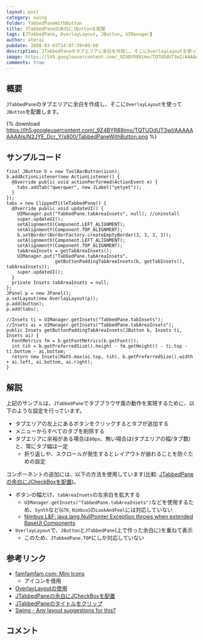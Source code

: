 ```yaml
---
layout: post
category: swing
folder: TabbedPaneWithButton
title: JTabbedPaneの余白にJButtonを配置
tags: [JTabbedPane, OverlayLayout, JButton, UIManager]
author: aterai
pubdate: 2008-03-03T14:07:59+09:00
description: JTabbedPaneのタブエリアに余白を作成し、そこにOverlayLayoutを使ってJButtonを配置します。
image: https://lh5.googleusercontent.com/_9Z4BYR88imo/TQTUOdUT3wI/AAAAAAAAAls/N2JYE_Dcr_Y/s800/TabbedPaneWithButton.png
comments: true
---
```

## 概要
`JTabbedPane`のタブエリアに余白を作成し、そこに`OverlayLayout`を使って`JButton`を配置します。

{% download https://lh5.googleusercontent.com/_9Z4BYR88imo/TQTUOdUT3wI/AAAAAAAAAls/N2JYE_Dcr_Y/s800/TabbedPaneWithButton.png %}

## サンプルコード
<pre class="prettyprint"><code>final JButton b = new ToolBarButton(icon);
b.addActionListener(new ActionListener() {
  @Override public void actionPerformed(ActionEvent e) {
    tabs.addTab("qwerqwer", new JLabel("yetyet"));
  }
});
tabs = new ClippedTitleTabbedPane() {
  @Override public void updateUI() {
    UIManager.put("TabbedPane.tabAreaInsets", null); //uninstall
    super.updateUI();
    setAlignmentX(Component.LEFT_ALIGNMENT);
    setAlignmentY(Component.TOP_ALIGNMENT);
    b.setBorder(BorderFactory.createEmptyBorder(3, 3, 3, 3));
    setAlignmentX(Component.LEFT_ALIGNMENT);
    setAlignmentY(Component.TOP_ALIGNMENT);
    tabAreaInsets = getTabAreaInsets();
    UIManager.put("TabbedPane.tabAreaInsets",
                  getButtonPaddingTabAreaInsets(b, getTabInsets(), tabAreaInsets));
    super.updateUI();
  }
  private Insets tabAreaInsets = null;
};
JPanel p = new JPanel();
p.setLayout(new OverlayLayout(p));
p.add(button);
p.add(tabs);
</code></pre>

<pre class="prettyprint"><code>//Insets ti = UIManager.getInsets("TabbedPane.tabInsets");
//Insets ai = UIManager.getInsets("TabbedPane.tabAreaInsets");
public Insets getButtonPaddingTabAreaInsets(JButton b, Insets ti, Insets ai) {
  FontMetrics fm = b.getFontMetrics(b.getFont());
  int tih = b.getPreferredSize().height - fm.getHeight() - ti.top - ti.bottom - ai.bottom;
  return new Insets(Math.max(ai.top, tih), b.getPreferredSize().width + ai.left, ai.bottom, ai.right);
}
</code></pre>

## 解説
上記のサンプルは、`JTabbedPane`でタブブラウザ風の動作を実現するために、以下のような設定を行っています。

- タブエリアの左上にあるボタンをクリックするとタブが追加する
- メニューからすべてのタブを削除する
- タブエリアに余裕がある場合は`80px`、無い場合は(タブエリアの幅/タブ数)と、常にタブ幅は一定
    - 折り返しや、スクロールが発生するとレイアウトが崩れることを防ぐための設定

<!-- dummy comment line for breaking list -->

コンポーネントの追加には、以下の方法を使用しています(比較: [JTabbedPaneの余白にJCheckBoxを配置](http://ateraimemo.com/Swing/TabbedPaneWithCheckBox.html))。

- ボタンの幅だけ、`tabAreaInsets`の左余白を拡大する
    - `UIManager.getInsets("TabbedPane.tabAreaInsets")`などを使用するため、`Synth`など(`GTK`, `Nimbus`)の`LookAndFeel`には対応していない
    - [Nimbus L&F: java.lang.NullPointer Exception throws when extended BaseUI Components](http://bugs.java.com/bugdatabase/view_bug.do?bug_id=6634504)
- `OverlayLayout`で、`JButton`と`JTabbedPane`(上で作った余白に)を重ねて表示
    - このため、`JTabbedPane.TOP`にしか対応していない

<!-- dummy comment line for breaking list -->

## 参考リンク
- [famfamfam.com: Mini Icons](http://www.famfamfam.com/lab/icons/mini/)
    - アイコンを借用
- [OverlayLayoutの使用](http://ateraimemo.com/Swing/OverlayLayout.html)
- [JTabbedPaneの余白にJCheckBoxを配置](http://ateraimemo.com/Swing/TabbedPaneWithCheckBox.html)
- [JTabbedPaneのタイトルをクリップ](http://ateraimemo.com/Swing/ClippedTabLabel.html)
- [Swing - Any layout suggestions for this?](https://community.oracle.com/thread/1389350)

<!-- dummy comment line for breaking list -->

## コメント
